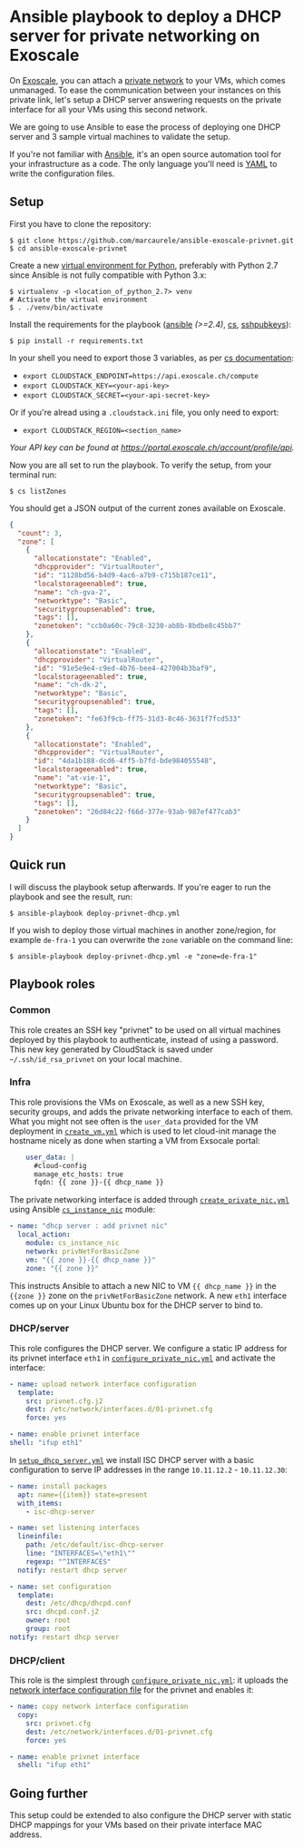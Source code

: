 # Ansible playbook to deploy a DHCP server for private networking on Exoscale

On [Exoscale](https://www.exoscale.ch), you can attach a
[private network](https://community.exoscale.ch/documentation/compute/privnet/)
to your VMs, which comes unmanaged. To ease the communication between your
instances on this private link, let's setup a DHCP server answering requests on
the private interface for all your VMs using this second network. 

We are going to use Ansible to ease the process of deploying one DHCP server
and 3 sample virtual machines to validate the setup.

If you're not familiar with [Ansible](https://www.ansible.com), it's an open
source automation tool for your infrastructure as a code.
The only language you'll need is
[YAML](https://docs.ansible.com/ansible/latest/YAMLSyntax.html) to write the
configuration files.

## Setup

First you have to clone the repository:

    $ git clone https://github.com/marcaurele/ansible-exoscale-privnet.git
    $ cd ansible-exoscale-privnet

Create a new [virtual environment for Python](https://virtualenv.pypa.io),
preferably with Python 2.7 since Ansible is not fully compatible with
Python 3.x:

    $ virtualenv -p <location_of_python_2.7> venv
    # Activate the virtual environment
    $ . ./venv/bin/activate

Install the requirements for the playbook
([ansible](https://pypi.python.org/pypi/ansible) *(>=2.4)*,
[cs](https://pypi.python.org/pypi/cs),
[sshpubkeys](https://pypi.python.org/pypi/sshpubkeys)):

    $ pip install -r requirements.txt

In your shell you need to export those 3 variables, as per
[cs documentation](https://github.com/exoscale/cs/):

  - `export CLOUDSTACK_ENDPOINT=https://api.exoscale.ch/compute`
  - `export CLOUDSTACK_KEY=<your-api-key>`
  - `export CLOUDSTACK_SECRET=<your-api-secret-key>`

Or if you're alread using a `.cloudstack.ini` file, you only need to export:

  - `export CLOUDSTACK_REGION=<section_name>`

*Your API key can be found at https://portal.exoscale.ch/account/profile/api.*

Now you are all set to run the playbook. To verify the setup, from your
terminal run:

    $ cs listZones

You should get a JSON output of the current zones available on Exoscale.

```json
{
  "count": 3, 
  "zone": [
    {
      "allocationstate": "Enabled", 
      "dhcpprovider": "VirtualRouter", 
      "id": "1128bd56-b4d9-4ac6-a7b9-c715b187ce11", 
      "localstorageenabled": true, 
      "name": "ch-gva-2", 
      "networktype": "Basic", 
      "securitygroupsenabled": true, 
      "tags": [], 
      "zonetoken": "ccb0a60c-79c8-3230-ab8b-8bdbe8c45bb7"
    }, 
    {
      "allocationstate": "Enabled", 
      "dhcpprovider": "VirtualRouter", 
      "id": "91e5e9e4-c9ed-4b76-bee4-427004b3baf9", 
      "localstorageenabled": true, 
      "name": "ch-dk-2", 
      "networktype": "Basic", 
      "securitygroupsenabled": true, 
      "tags": [], 
      "zonetoken": "fe63f9cb-ff75-31d3-8c46-3631f7fcd533"
    }, 
    {
      "allocationstate": "Enabled", 
      "dhcpprovider": "VirtualRouter", 
      "id": "4da1b188-dcd6-4ff5-b7fd-bde984055548", 
      "localstorageenabled": true, 
      "name": "at-vie-1", 
      "networktype": "Basic", 
      "securitygroupsenabled": true, 
      "tags": [], 
      "zonetoken": "26d84c22-f66d-377e-93ab-987ef477cab3"
    }
  ]
}
```

## Quick run

I will discuss the playbook setup afterwards. If you're eager to run the playbook
and see the result, run:

    $ ansible-playbook deploy-privnet-dhcp.yml

If you wish to deploy those virtual machines in another zone/region, for example
`de-fra-1` you can overwrite the `zone` variable on the command line:

    $ ansible-playbook deploy-privnet-dhcp.yml -e "zone=de-fra-1"

## Playbook roles

### Common

This role creates an SSH key "privnet" to be used on all virtual machines
deployed by this playbook to authenticate, instead of using a password. This
new key generated by CloudStack is saved under `~/.ssh/id_rsa_privnet` on your
local machine.

### Infra

This role provisions the VMs on Exoscale, as well as a new SSH key, security
groups, and adds the private networking interface to each of them. What you
might not see often is the `user_data` provided for the VM deployment in
[`create_vm.yml`](https://github.com/marcaurele/ansible-exoscale-privnet/blob/master/roles/infra/tasks/create_vm.yml)
which is used to let cloud-init manage the hostname nicely as done when starting
a VM from Exsocale portal:

```yaml
    user_data: |
      #cloud-config
      manage_etc_hosts: true
      fqdn: {{ zone }}-{{ dhcp_name }}
```

The private networking interface is added through
[`create_private_nic.yml`](https://github.com/marcaurele/ansible-exoscale-privnet/blob/master/roles/infra/tasks/create_private_nic.yml)
using Ansible
[`cs_instance_nic`](http://docs.ansible.com/ansible/latest/cs_instance_nic_module.html)
module:

```yaml
- name: "dhcp server : add privnet nic"
  local_action:
    module: cs_instance_nic
    network: privNetForBasicZone
    vm: "{{ zone }}-{{ dhcp_name }}"
    zone: "{{ zone }}"
```

This instructs Ansible to attach a new NIC to VM `{{ dhcp_name }}` in the
`{{zone }}` zone on the `privNetForBasicZone` network. A new `eth1` interface
comes up on your Linux Ubuntu box for the DHCP server to bind to.

### DHCP/server

This role configures the DHCP server. We configure a static IP address for
its privnet interface `eth1` in
[`configure_private_nic.yml`](https://github.com/marcaurele/ansible-exoscale-privnet/blob/master/roles/dhcp/server/tasks/configure_private_nic.yml)
and activate the interface:

```yaml
- name: upload network interface configuration
  template:
    src: privnet.cfg.j2
    dest: /etc/network/interfaces.d/01-privnet.cfg
    force: yes

- name: enable privnet interface
shell: "ifup eth1"
```

In [`setup_dhcp_server.yml`](https://github.com/marcaurele/ansible-exoscale-privnet/blob/master/roles/dhcp/server/tasks/setup_dhcp_server.yml)
we install ISC DHCP server with a basic configuration to serve IP addresses
in the range `10.11.12.2` - `10.11.12.30`:

```yaml
- name: install packages
  apt: name={{item}} state=present
  with_items:
    - isc-dhcp-server

- name: set listening interfaces
  lineinfile:
    path: /etc/default/isc-dhcp-server
    line: "INTERFACES=\"eth1\""
    regexp: "^INTERFACES"
  notify: restart dhcp server

- name: set configuration
  template:
    dest: /etc/dhcp/dhcpd.conf
    src: dhcpd.conf.j2
    owner: root
    group: root
notify: restart dhcp server
```

### DHCP/client

This role is the simplest through
[`configure_private_nic.yml`](https://github.com/marcaurele/ansible-exoscale-privnet/blob/master/roles/dhcp/client/tasks/configure_private_nic.yml): it uploads the
[network interface configuration file](https://github.com/marcaurele/ansible-exoscale-privnet/blob/master/roles/dhcp/client/files/privnet.cfg)
for the privnet and enables it:

```yaml
- name: copy network interface configuration
  copy:
    src: privnet.cfg
    dest: /etc/network/interfaces.d/01-privnet.cfg
    force: yes

- name: enable privnet interface
  shell: "ifup eth1"
```

## Going further

This setup could be extended to also configure the DHCP server with static
DHCP mappings for your VMs based on their private interface MAC address.